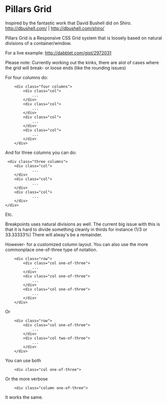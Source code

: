 Pillars Grid 
============

Inspired by the fantastic work that David Bushell did on Shiro. http://dbushell.com/ | http://dbushell.com/shiro/

Pillars Grid is a Responsive CSS Grid system that is loosely based on natural divisions of a container/window. 

For a live example: http://dabblet.com/gist/2972031

Please note: Currently working out the kinks, there are alot of cases where the grid will break- or loose ends (like the rounding issues)

For four columns do:

        <div class="four columns">
            <div class="col">
                ...
            </div>
            <div class="col">
                ...
            </div>
            <div class="col">
                ...
            </div>
            <div class="col">
                ...
            </div>
        </div>

And for three columns you can do:

     <div class="three columns">
        <div class="col">
                ...
        </div>
        <div class="col">
                ...
        </div>
        <div class="col">
                ...
        </div>
    </div>
    
Etc.

Breakpoints uses natural divisions as well. The current big issue with this is that it is hard to divide something cleanly 
in thirds for instance (1/3 or 33.33333%) There will alway's be a remainder. 

However- for a customized column layout. You can also use the more commonplace one-of-three type of notation.

        <div class="row">
            <div class="col one-of-three">
                ...
            </div>
            <div class="col one-of-three">
                ...
            </div>
            <div class="col one-of-three">
                ...
            </div>
        </div>
        
Or

        <div class="row">
            <div class="col one-of-three">
                ...
            </div>
            <div class="col two-of-three">
                ...
            </div>
        </div>

You can use both 

        <div class="col one-of-three">
    
Or the more verbose

        <div class="column one-of-three">
    
It works the same.

